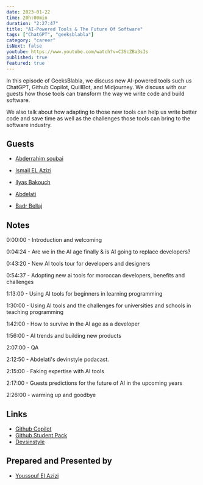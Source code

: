 ```yaml
---
date: 2023-01-22
time: 20h:00min
duration: "2:27:47"
title: "AI-Powered Tools & The Future Of Software"
tags: ["ChatGPT", "geeksblabla"]
category: "career"
isNext: false
youtube: https://www.youtube.com/watch?v=C3ScZBa3sIs
published: true
featured: true
---
```


In this episode of GeeksBlabla, we discuss new AI-powered tools such us ChatGPT, Github Copilot, QuillBot, and Midjourney. We discuss with our guests how those tools can transform the way we write code and build software.

We also talk about how adapting to those new tools can help us write better code and save time as well as the challenges those tools can bring to the software industry.

## Guests

- [Abderrahim soubai](https://www.soubai.me/)

- [Ismail EL Azizi](https://ismailelazizi.com/)

- [Ilyas Bakouch](https://www.linkedin.com/in/ilyasbakouch/)

- [Abdelati ](https://twitter.com/kaizendae)

- [Badr Bellaj](https://www.linkedin.com/in/bellajbadr/)

## Notes

0:00:00 - Introduction and welcoming

0:04:24 - Are we in the AI age finally & is AI going to replace developers?

0:43:20 - New AI tools tour for developers and designers

0:54:37 - Adopting new ai tools for moroccan developers, benefits and challenges

1:13:00 - Using AI tools for beginners in learning programming

1:30:00 - Using AI tools and the challenges for universities and schools in teaching programming

1:42:00 - How to survive in the AI age as a developer

1:56:00 - AI trends and building new products

2:07:00 - QA

2:12:50 - Abdelati's devinstyle podacast.

2:15:00 - Faking expertise with AI tools

2:17:00 - Guests predictions for the future of AI in the upcoming years

2:26:00 - warming up and goodbye

## Links

- [Github Copilot](https://github.com/features/copilot)
- [Github Student Pack](https://education.github.com/pack)
- [Devsinstyle](https://anchor.fm/devsinstyle)

## Prepared and Presented by

- [Youssouf El Azizi](https://elazizi.com/)
